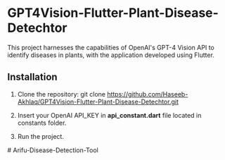 # GPT4Vision-Flutter-Plant-Disease-Detechtor

This project harnesses the capabilities of OpenAI's GPT-4 Vision API to identify diseases in plants, with the application developed using Flutter.

## Installation
1. Clone the repository:
   git clone https://github.com/Haseeb-Akhlaq/GPT4Vision-Flutter-Plant-Disease-Detechtor.git

2. Insert your OpenAI API_KEY in **api_constant.dart** file located in constants folder.

3. Run the project.

   


#   A r i f u - D i s e a s e - D e t e c t i o n - T o o l  
 